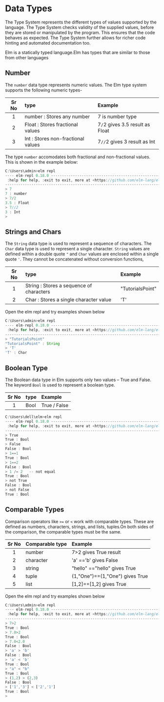 # Data Types

The Type System represents the different types of values supported by the language. The Type System checks validity of the supplied values, before they are stored or manipulated by the program. This ensures that the code behaves as expected. The Type System further allows for richer code hinting and automated documentation too.

Elm is a statically typed language.Elm has types that are similar to those from other languages

## Number

The `number` data type represents numeric values. The Elm type system supports the following numeric types-

|Sr No |  type    | Example|
|:----:|:----------|:-------|
| 1    | number : Stores any number| 7 is number type     |
| 2    | Float  : Stores fractional values   | 7`/`2 gives 3.5 result as Float      |
| 3    | Int    : Stores non-fractional values  | 7`//`2 gives 3 result as Int     |

The type `number` accomodates both fractional and non-fractional values. This is shown in the example below:  

```javascript
C:\Users\admin>elm repl
---- elm-repl 0.18.0 -----------------------------------------------------------
 :help for help, :exit to exit, more at <https://github.com/elm-lang/elm-repl>
--------------------------------------------------------------------------------
> 7
7 : number
> 7/2
3.5 : Float
> 7//2
3 : Int
>
```

## Strings and Chars

The `String` data type is used to represent a sequence  of characters.  The `Char` data type is used to represent a single character. `String` values are defined within a double quote `"` and `Char` values are enclosed within a single quote `'`.
They cannot be concatenated without conversion functions,

|Sr No |  type    | Example|
|:----:|:----------|:-------|
| 1    | String  : Stores a sequence of characters | "TutorialsPoint"      |
| 2   | Char     : Stores a single character value  | 'T'      |

Open the elm repl and try examples shown below

```javascript
C:\Users\admin>elm repl
---- elm-repl 0.18.0 -----------------------------------------------------------
 :help for help, :exit to exit, more at <https://github.com/elm-lang/elm-repl>
--------------------------------------------------------------------------------
> "TutorialsPoint"
"TutorialsPoint" : String
> 'T'
'T' : Char

```

## Boolean Type

The Boolean data type in Elm supports only two values – True and False. The keyword `Bool` is used to represent a boolean type.

|Sr No |  type    | Example|
|:----:|:----------|:-------|
| 1    | Bool  | True / False     |

```javascript
C:\Users\dell\elm>elm repl
---- elm-repl 0.18.0 -----------------------------------------------------------
 :help for help, :exit to exit, more at <https://github.com/elm-lang/elm-repl>
--------------------------------------------------------------------------------
> True
True : Bool
> False
False : Bool
> 1==1
True : Bool
> 1==2
False : Bool
> 1 /= 2   -- not equal
True : Bool
> not True
False : Bool
> not False
True : Bool
```

## Comparable Types

Comparison operators like `>=` or `<` work with comparable types. These are defined as numbers, characters, strings, and lists, tuples.On both sides of the comparison, the comparable types must be the same.

|Sr No |  Comparable type    | Example|
|:----:|:----------|:-------|
| 1    | number    | 7>2 gives True result
| 2    | character    | 'a' =='b' gives False
| 3    | string    | "hello" =="hello" gives True
| 4   | tuple    | (1,"One")==(1,"One") gives True
| 5   | list    | [1,2]==[1,2] gives True

Open the elm repl and try examples shown below

```javascript
C:\Users\admin>elm repl
---- elm-repl 0.18.0 -----------------------------------------------------------
 :help for help, :exit to exit, more at <https://github.com/elm-lang/elm-repl>
--------------------------------------------------------------------------------
> 7>2
True : Bool
> 7.0>2
True : Bool
> 7.0<2.0
False : Bool
> 'a' > 'b'
False : Bool
> 'a' < 'b'
True : Bool
> "a" < "b"
True : Bool
> (1,2) > (2,3)
False : Bool
> ['1','3'] < ['2','1']
True : Bool
>

```
